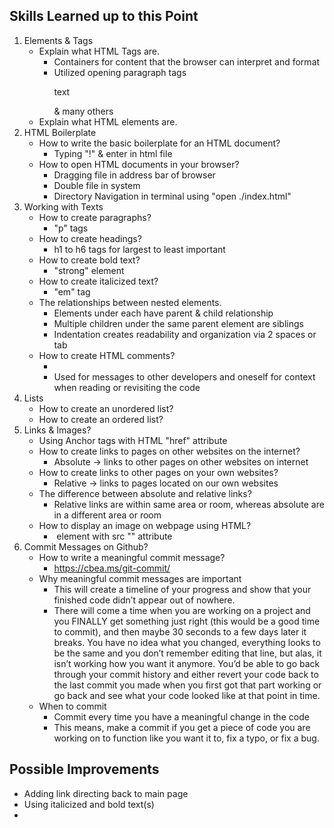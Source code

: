 ## Skills Learned up to this Point 
1. Elements & Tags
    - Explain what HTML Tags are.
        - Containers for content that the browser can interpret and format
        - Utilized opening paragraph tags <p>text</p> & many others 
    - Explain what HTML elements are.
2. HTML Boilerplate
    - How to write the basic boilerplate for an HTML document?
        - Typing "!" & enter in html file 
    - How to open HTML documents in your browser?
        - Dragging file in address bar of browser 
        - Double file in system
        - Directory Navigation in terminal using "open ./index.html"
3. Working with Texts
    - How to create paragraphs?
        - "p" tags 
    - How to create headings?
        - h1 to h6 tags for largest to least important 
    - How to create bold text?
        - "strong" element
    - How to create italicized text?
        - "em" tag 
    - The relationships between nested elements.
        - Elements under each have parent & child relationship
        - Multiple children under the same parent element are siblings 
        - Indentation creates readability and organization via 2 spaces or tab
    - How to create HTML comments?
        - <!-- text -->
        - Used for messages to other developers and oneself for context when reading or revisiting the code 
4. Lists
    - How to create an unordered list?
    - How to create an ordered list?
5. Links & Images?
    - Using Anchor tags <a></a> with HTML "href" attribute
    - How to create links to pages on other websites on the internet?
        - Absolute -> links to other pages on other websites on internet
    - How to create links to other pages on your own websites?
        - Relative -> links to pages located on our own websites 
    - The difference between absolute and relative links?
        - Relative links are within same area or room, whereas absolute are in a different area or room
    - How to display an image on webpage using HTML?
        - <img><img> element with src "" attribute 
6. Commit Messages on Github?
    - How to write a meaningful commit message?
       - https://cbea.ms/git-commit/
    - Why meaningful commit messages are important
        - This will create a timeline of your progress and show that your finished code didn’t appear out of nowhere.
        - There will come a time when you are working on a project and you FINALLY get something just right (this would be a good time to commit), and then maybe 30 seconds to a few days later it breaks. You have no idea what you changed, everything looks to be the same and you don’t remember editing that line, but alas, it isn’t working how you want it anymore. You’d be able to go back through your commit history and either revert your code back to the last commit you made when you first got that part working or go back and see what your code looked like at that point in time.
    - When to commit
        - Commit every time you have a meaningful change in the code
        - This means, make a commit if you get a piece of code you are working on to function like you want it to, fix a typo, or fix a bug.

## Possible Improvements
- Adding link directing back to main page 
- Using italicized and bold text(s)
- 